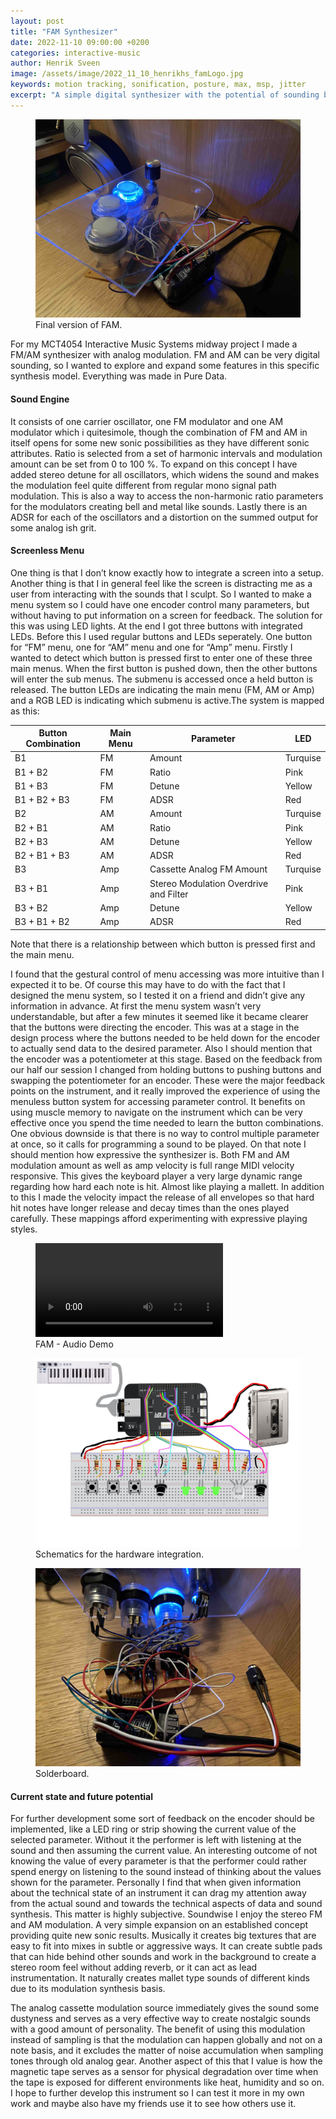 ```yaml
---
layout: post
title: "FAM Synthesizer"
date: 2022-11-10 09:00:00 +0200
categories: interactive-music
author: Henrik Sveen
image: /assets/image/2022_11_10_henrikhs_famLogo.jpg
keywords: motion tracking, sonification, posture, max, msp, jitter
excerpt: "A simple digital synthesizer with the potential of sounding big, complex and kind of analog. Screenless menudiving included."
---
```


<figure style="float: none">
   <img src="/assets/image/2022_11_10_henrikhs_fffamfinal2.jpg" alt="mage not showing? Will try to fix it." title="Image Title" width="auto" />
   <figcaption>Final version of FAM.</figcaption>
</figure>


For my MCT4054 Interactive Music Systems midway project I made a FM/AM synthesizer with analog modulation. FM and AM can be very digital sounding, so I wanted to explore and expand some features in this specific synthesis model. Everything was made in Pure Data.

#### Sound Engine
It consists of one carrier oscillator, one FM modulator and one AM modulator which i quitesimole, though the combination of FM and AM in itself opens for some new sonic possibilities as they have different sonic attributes. Ratio is selected from a set of harmonic intervals and modulation amount can be set from 0 to 100 %. To expand on this concept I have added stereo detune for all oscillators, which widens the sound and makes the modulation feel quite different from regular mono signal path modulation. This is also a way to access the non-harmonic ratio parameters for the modulators creating bell and metal like sounds. Lastly there is an ADSR for each of the oscillators and a distortion on the summed output for some analog ish grit.

#### Screenless Menu
One thing is that I don’t know exactly how to integrate a screen into a setup. Another thing is that I in general feel like the screen is distracting me as a user from interacting with the sounds that I sculpt. So I wanted to make a menu system so I could have one encoder control many parameters, but without having to put information on a screen for feedback. The solution for this was using LED lights. At the end I got three buttons with integrated LEDs. Before this I used regular buttons and LEDs seperately. One button for “FM” menu, one for “AM” menu and one for “Amp” menu. Firstly I wanted to detect which button is pressed first to enter one of these three main menus. When the first button is pushed down, then the other buttons will enter the sub menus. The submenu is accessed once a held button is released. The button LEDs are indicating the main menu (FM, AM or Amp) and a RGB LED is indicating which submenu is active.The system is mapped as this:

|Button Combination| Main Menu | Parameter| LED |
|-|-|-|-|
|B1 |  FM | Amount| Turquise |
|B1  + B2 | FM | Ratio| Pink |
|B1 + B3 | FM | Detune| Yellow |
|B1 + B2 + B3 | FM | ADSR| Red |
|B2 | AM | Amount| Turquise |
|B2  + B1 | AM | Ratio| Pink |
|B2 + B3 | AM | Detune| Yellow |
|B2 + B1 + B3 | AM | ADSR| Red |
|B3 | Amp | Cassette Analog FM Amount| Turquise |
|B3  + B1 | Amp | Stereo Modulation Overdrive and Filter| Pink |
|B3 + B2 | Amp | Detune| Yellow |
|B3 + B1 + B2 | Amp | ADSR| Red |

Note that there is a relationship between which button is pressed first and the main menu.


I found that the gestural control of menu accessing was more intuitive than I expected it to be. Of course this may have to do with the fact that I designed the menu system, so I tested it on a friend and didn’t give any information in advance. At first the menu system wasn’t very understandable, but after a few minutes it seemed like it became clearer that the buttons were directing the encoder. This was at a stage in the design process where the buttons needed to be held down for the encoder to actually send data to the desired parameter. Also I should mention that the encoder was a potentiometer at this stage. Based on the feedback from our half our session I changed from holding buttons to pushing buttons and swapping the potentiometer for an encoder. These were the major feedback points on the instrument, and it really improved the experience of using the menuless button system for accessing parameter control. It benefits on using muscle memory to navigate on the instrument which can be very effective once you spend the time needed to learn the button combinations. One obvious downside is that there is no way to control multiple parameter at once, so it calls for programming a sound to be played.
On that note I should mention how expressive the synthesizer is. Both FM and AM modulation amount as well as amp velocity is full range MIDI velocity responsive. This gives the keyboard player a very large dynamic range regarding how hard each note is hit. Almost like playing a mallett. In addition to this I made the velocity impact the release of all envelopes so that hard hit notes have longer release and decay times than the ones played carefully. These mappings afford experimenting with expressive playing styles.


<figure style="float: none">
  <video width="auto" controls>
    <source src="https://www.uio.no/english/studies/programmes/mct-master/blog/assets/video/2022_11_10_henrikhs_famdemo.mp4" type='video/mp4'>
  </video>
  <figcaption>FAM - Audio Demo</figcaption>
</figure>

<figure style="float: none">
   <img src="/assets/image/2022_11_10_henrikhs_fffam_schematic_comp.jpg" alt="mage not showing? Will try to fix it." title="Image Title" width="auto" />
   <figcaption>Schematics for the hardware integration.</figcaption>
</figure>

<figure style="float: none">
   <img src="/assets/image/2022_11_10_henrikhs_fffamfinal.jpg" alt="mage not showing? Will try to fix it." title="Image Title" width="auto" />
   <figcaption>Solderboard.</figcaption>
</figure>

#### Current state and future potential
For further development some sort of feedback on the encoder should be implemented, like a LED ring or strip showing the current value of the selected parameter. Without it the performer is left with listening at the sound and then assuming the current value. An interesting outcome of not knowing the value of every parameter is that the performer could rather spend energy on listening to the sound instead of thinking about the values shown for the parameter. Personally I find that when given information about the technical state of an instrument it can drag my attention away from the actual sound and towards the technical aspects of data and sound synthesis. This matter is highly subjective.
Soundwise I enjoy the stereo FM and AM modulation. A very simple expansion on an established concept providing quite new sonic results. Musically it creates big textures that are easy to fit into mixes in subtle or aggressive ways. It can create subtle pads that can hide behind other sounds and work in the background to create a stereo room feel without adding reverb, or it can act as lead instrumentation. It naturally creates mallet type sounds of different kinds due to its modulation synthesis basis.

The analog cassette modulation source immediately gives the sound some dustyness and serves as a very effective way to create nostalgic sounds with a good amount of personality. The benefit of using this modulation instead of sampling is that the modulation can happen globally and not on a note basis, and it excludes the matter of noise accumulation when sampling tones through old analog gear. Another aspect of this that I value is how the magnetic tape serves as a sensor for physical degradation over time when the tape is exposed for different environments like heat, humidity and so on.
I hope to further develop this instrument so I can test it more in my own work and maybe also have my friends use it to see how others use it.
